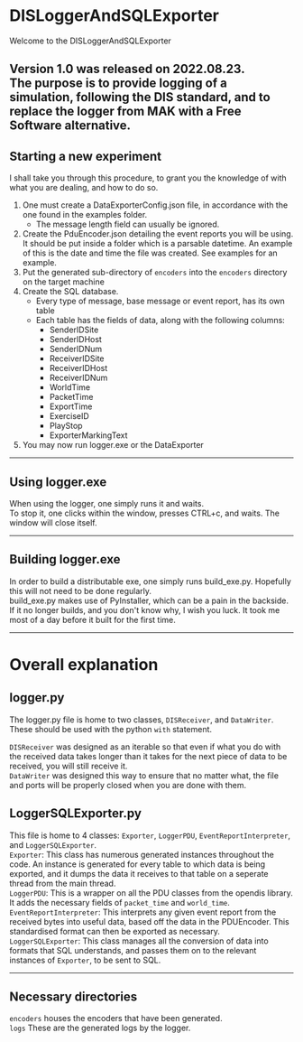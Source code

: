 DISLoggerAndSQLExporter
=============

Welcome to the DISLoggerAndSQLExporter

Version 1.0 was released on 2022.08.23.  
The purpose is to provide logging of a simulation, following the DIS standard, and to replace the logger from MAK with a
Free Software alternative.
----------------------------

## Starting a new experiment

I shall take you through this procedure, to grant you the knowledge of with what you are dealing, and how to do so.

1. One must create a DataExporterConfig.json file, in accordance with the one found in the examples folder.
    - The message length field can usually be ignored.
2. Create the PduEncoder.json detailing the event reports you will be using. It should be put inside a folder which is a
   parsable datetime. An example of this is the date and time the file was created. See examples for an example.
3. Put the generated sub-directory of `encoders` into the `encoders` directory on the target machine
4. Create the SQL database.
    - Every type of message, base message or event report, has its own table
    - Each table has the fields of data, along with the following columns:
        - SenderIDSite
        - SenderIDHost
        - SenderIDNum
        - ReceiverIDSite
        - ReceiverIDHost
        - ReceiverIDNum
        - WorldTime
        - PacketTime
        - ExportTime
        - ExerciseID
        - PlayStop
        - ExporterMarkingText
4. You may now run logger.exe or the DataExporter

----------------------------

## Using logger.exe

When using the logger, one simply runs it and waits.  
To stop it, one clicks within the window, presses CTRL+c, and waits. The window will close itself.

----------------------------

## Building logger.exe

In order to build a distributable exe, one simply runs build_exe.py. Hopefully this will not need to be done
regularly.  
build_exe.py makes use of PyInstaller, which can be a pain in the backside. If it no longer builds, and you don't know
why, I wish you luck. It took me most of a day before it built for the first time.

----------------------------

# Overall explanation

## logger.py

The logger.py file is home to two classes, `DISReceiver`, and `DataWriter`.  
These should be used with the python `with` statement.

`DISReceiver` was designed as an iterable so that even if what you do with the received data takes longer than it takes
for the next piece of data to be received, you will still receive it.  
`DataWriter` was designed this way to ensure that no matter what, the file and ports will be properly closed when you
are done with them.

## LoggerSQLExporter.py

This file is home to 4 classes: `Exporter`, `LoggerPDU`, `EventReportInterpreter`, and `LoggerSQLExporter`.  
`Exporter`: This class has numerous generated instances throughout the code. An instance is generated for every table to
which data is being exported, and it dumps the data it receives to that table on a seperate thread from the main
thread.  
`LoggerPDU`: This is a wrapper on all the PDU classes from the opendis library. It adds the necessary fields
of `packet_time` and `world_time`.  
`EventReportInterpreter`: This interprets any given event report from the received bytes into useful data, based off the
data in the PDUEncoder. This standardised format can then be exported as necessary.  
`LoggerSQLExporter`: This class manages all the conversion of data into formats that SQL understands, and passes them on
to the relevant instances of `Exporter`, to be sent to SQL.

----------------------------

## Necessary directories

`encoders` houses the encoders that have been generated.  
`logs` These are the generated logs by the logger.

